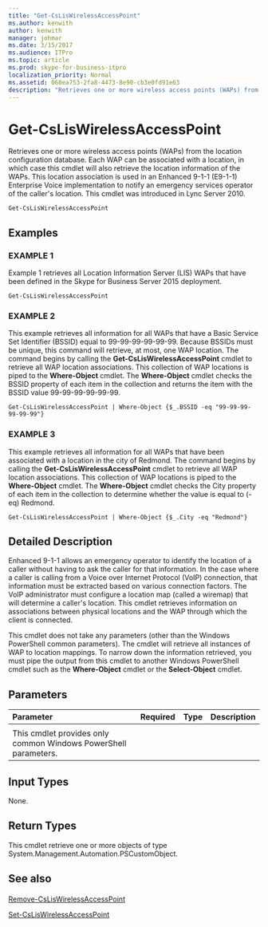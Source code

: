 ```yaml
---
title: "Get-CsLisWirelessAccessPoint"
ms.author: kenwith
author: kenwith
manager: johmar
ms.date: 3/15/2017
ms.audience: ITPro
ms.topic: article
ms.prod: skype-for-business-itpro
localization_priority: Normal
ms.assetid: 060ea753-2fa8-4473-8e90-cb3e0fd91e63
description: "Retrieves one or more wireless access points (WAPs) from the location configuration database. Each WAP can be associated with a location, in which case this cmdlet will also retrieve the location information of the WAPs. This location association is used in an Enhanced 9-1-1 (E9-1-1) Enterprise Voice implementation to notify an emergency services operator of the caller's location. This cmdlet was introduced in Lync Server 2010."
---
```


# Get-CsLisWirelessAccessPoint
 
Retrieves one or more wireless access points (WAPs) from the location configuration database. Each WAP can be associated with a location, in which case this cmdlet will also retrieve the location information of the WAPs. This location association is used in an Enhanced 9-1-1 (E9-1-1) Enterprise Voice implementation to notify an emergency services operator of the caller's location. This cmdlet was introduced in Lync Server 2010.
  
```
Get-CsLisWirelessAccessPoint

```

## Examples

### EXAMPLE 1

Example 1 retrieves all Location Information Server (LIS) WAPs that have been defined in the Skype for Business Server 2015 deployment.
  
```
Get-CsLisWirelessAccessPoint
```

### EXAMPLE 2

This example retrieves all information for all WAPs that have a Basic Service Set Identifier (BSSID) equal to 99-99-99-99-99-99. Because BSSIDs must be unique, this command will retrieve, at most, one WAP location. The command begins by calling the **Get-CsLisWirelessAccessPoint** cmdlet to retrieve all WAP location associations. This collection of WAP locations is piped to the **Where-Object** cmdlet. The **Where-Object** cmdlet checks the BSSID property of each item in the collection and returns the item with the BSSID value 99-99-99-99-99-99.
  
```
Get-CsLisWirelessAccessPoint | Where-Object {$_.BSSID -eq "99-99-99-99-99-99"}
```

### EXAMPLE 3

This example retrieves all information for all WAPs that have been associated with a location in the city of Redmond. The command begins by calling the **Get-CsLisWirelessAccessPoint** cmdlet to retrieve all WAP location associations. This collection of WAP locations is piped to the **Where-Object** cmdlet. The **Where-Object** cmdlet checks the City property of each item in the collection to determine whether the value is equal to (-eq) Redmond.
  
```
Get-CsLisWirelessAccessPoint | Where-Object {$_.City -eq "Redmond"}
```

## Detailed Description

Enhanced 9-1-1 allows an emergency operator to identify the location of a caller without having to ask the caller for that information. In the case where a caller is calling from a Voice over Internet Protocol (VoIP) connection, that information must be extracted based on various connection factors. The VoIP administrator must configure a location map (called a wiremap) that will determine a caller's location. This cmdlet retrieves information on associations between physical locations and the WAP through which the client is connected.
  
This cmdlet does not take any parameters (other than the Windows PowerShell common parameters). The cmdlet will retrieve all instances of WAP to location mappings. To narrow down the information retrieved, you must pipe the output from this cmdlet to another Windows PowerShell cmdlet such as the **Where-Object** cmdlet or the **Select-Object** cmdlet.
  
## Parameters

|**Parameter**|**Required**|**Type**|**Description**|
|:-----|:-----|:-----|:-----|
|||||
|This cmdlet provides only common Windows PowerShell parameters.  <br/> ||||
   
## Input Types

None.
  
## Return Types

This cmdlet retrieve one or more objects of type System.Management.Automation.PSCustomObject.
  
## See also

#### 

[Remove-CsLisWirelessAccessPoint](remove-csliswirelessaccesspoint.md)
  
[Set-CsLisWirelessAccessPoint](set-csliswirelessaccesspoint.md)

